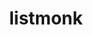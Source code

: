 ---
codehost: https://github.com/https://github.com/knadh/listmonk
logohandle: listmonkapp
sort: listmonk
title: listmonk
website: https://listmonk.app/
---